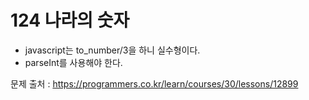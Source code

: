 # 124 나라의 숫자

- javascript는 to_number/3을 하니 실수형이다.
- parseInt를 사용해야 한다.

문제 출처 : https://programmers.co.kr/learn/courses/30/lessons/12899

